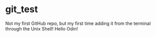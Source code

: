 # git_test
Not my first GitHub repo, but my first time adding it from the terminal through the Unix Shell!
Hello Odin!